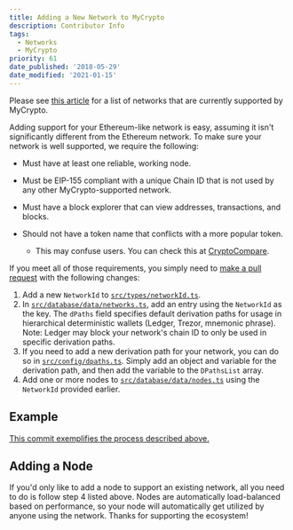 ```yaml
---
title: Adding a New Network to MyCrypto
description: Contributor Info
tags:
  - Networks
  - MyCrypto
priority: 61
date_published: '2018-05-29'
date_modified: '2021-01-15'
---
```


Please see [this article](/general-knowledge/about-mycrypto/supported-networks) for a list of networks that are currently supported by MyCrypto.

Adding support for your Ethereum-like network is easy, assuming it isn't significantly different from the Ethereum network. To make sure your network is well supported, we require the following:

- Must have at least one reliable, working node.

- Must be EIP-155 compliant with a unique Chain ID that is not used by any other MyCrypto-supported network.

- Must have a block explorer that can view addresses, transactions, and blocks.

- Should not have a token name that conflicts with a more popular token.
  - This may confuse users. You can check this at [CryptoCompare](https://www.cryptocompare.com/).

If you meet all of those requirements, you simply need to [make a pull request](https://github.com/MyCryptoHQ/MyCrypto) with the following changes:

1. Add a new `NetworkId` to [`src/types/networkId.ts`](https://github.com/MyCryptoHQ/MyCrypto/blob/master/src/types/networkId.ts).
2. In [`src/database/data/networks.ts`](https://github.com/MyCryptoHQ/MyCrypto/blob/master/src/database/data/networks.ts), add an entry using the `NetworkId` as the key. The `dPaths` field specifies default derivation paths for usage in hierarchical deterministic wallets (Ledger, Trezor, mnemonic phrase). Note: Ledger may block your network's chain ID to only be used in specific derivation paths.
3. If you need to add a new derivation path for your network, you can do so in [`src/config/dpaths.ts`](https://github.com/MyCryptoHQ/MyCrypto/blob/master/src/config/dpaths.ts). Simply add an object and variable for the derivation path, and then add the variable to the `DPathsList` array.
4. Add one or more nodes to [`src/database/data/nodes.ts`](https://github.com/MyCryptoHQ/MyCrypto/blob/master/src/database/data/nodes.ts) using the `NetworkId` provided earlier.

## Example

[This commit exemplifies the process described above.](https://github.com/MyCryptoHQ/MyCrypto/commit/48028144986547f5e443101b10f11baac6bfbc74#diff-ced52679f30edd8ca077b5a52488edaec6a4d1adeababc5b5f022152024cd7db)

## Adding a Node

If you'd only like to add a node to support an existing network, all you need to do is follow step 4 listed above. Nodes are automatically load-balanced based on performance, so your node will automatically get utilized by anyone using the network. Thanks for supporting the ecosystem!
